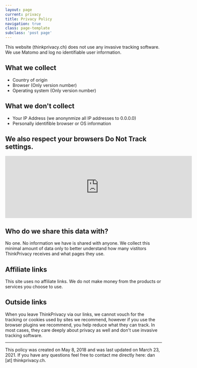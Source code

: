 ```yaml
---
layout: page
current: privacy
title: Privacy Policy
navigation: true
class: page-template
subclass: 'post page'
---
```


This website (thinkprivacy.ch) does not use any invasive tracking software. We use Matomo and log no identifiable user information. 

## What we collect

- Country of origin
- Browser (Only version number)
- Operating system (Only version number)

## What we don't collect

- Your IP Address (we anonynmize all IP addresses to 0.0.0.0)
- Personally identifible browser or OS information

## We also respect your browsers Do Not Track settings.

<iframe
        style="border: 0; height: 200px; width: 600px;"
        src="https://stats.thinkprivacy.ch/index.php?module=CoreAdminHome&action=optOut&language=en&backgroundColor=&fontColor=&fontSize=&fontFamily="
        ></iframe>

## Who do we share this data with?

No one. No information we have is shared with anyone. We collect this minimal amount of data only to better understand how many vistitors ThinkPrivacy receives and what pages they use.

## Affiliate links

This site uses no affiliate links. We do not make money from the products or services you choose to use.

## Outside links 

When you leave ThinkPrivacy via our links, we cannot vouch for the tracking or cookies used by sites we recommend, however if you use the browser plugins we recommend, you help reduce what they can track. In most cases, they care deeply about privacy as well and don't use invasive tracking software.


***

This policy was created on May 8, 2018 and was last updated on March 23, 2021. If you have any questions feel free to contact me directly here: dan [at] thinkprivacy.ch.
